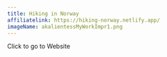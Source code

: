 ```yaml
---
title: Hiking in Norway
affiliatelink: https://hiking-norway.netlify.app/
imageName: akalientessMyWorkImpr1.png
--- 
```


Click to go to Website